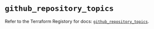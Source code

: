 # `github_repository_topics`

Refer to the Terraform Registory for docs: [`github_repository_topics`](https://registry.terraform.io/providers/integrations/github/5.36.0/docs/resources/repository_topics).
